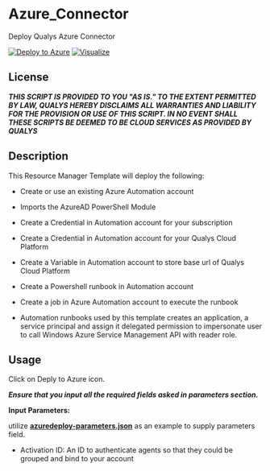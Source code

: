 # Azure_Connector
Deploy Qualys Azure Connector

[![Deploy to Azure](http://azuredeploy.net/deploybutton.png)](https://portal.azure.com/#create/Microsoft.Template/uri/https%3A%2F%2Fraw.githubusercontent.com%2FQualys-Public%2FCloudview_connector_Azure%2Fmaster%2FTemplate%2Fazuredeploy.json) 
[![Visualize](http://armviz.io/visualizebutton.png)](http://armviz.io/#/?load=https://raw.githubusercontent.com/Qualys-Public/azure_connector/master/Template/azuredeploy.json)

## License
_**THIS SCRIPT IS PROVIDED TO YOU "AS IS."  TO THE EXTENT PERMITTED BY LAW, QUALYS HEREBY DISCLAIMS ALL WARRANTIES AND LIABILITY FOR THE PROVISION OR USE OF THIS SCRIPT.  IN NO EVENT SHALL THESE SCRIPTS BE DEEMED TO BE CLOUD SERVICES AS PROVIDED BY QUALYS**_


## Description

This Resource Manager Template will deploy the following:

* Create or use an existing Azure Automation account
* Imports the AzureAD PowerShell Module
* Create a Credential in Automation account for your subscription
* Create a Credential in Automation account for your Qualys Cloud Platform
* Create a Variable in Automation account to store base url of Qualys Cloud Platform
* Create a Powershell runbook in Automation account
* Create a job in Azure Automation account to execute the runbook

* Automation runbooks used by this template creates an application, a service principal and assign it delegated permission to impersonate user to call Windows Azure Service Management API with reader role.

## Usage
Click on Deply to Azure icon.

_**Ensure that you input all the required fields asked in parameters section.**_

**Input Parameters:**

utilize [**azuredeploy-parameters.json**](/Template/Example/azuredeploy-parameters.json) as an example to supply parameters field.

* Activation ID: An ID to authenticate agents so that they could be grouped and bind to your account


